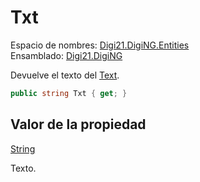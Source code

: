 # Txt

Espacio de nombres: [Digi21.DigiNG.Entities](../../)  
Ensamblado: [Digi21.DigiNG](../../../)

Devuelve el texto del [Text](../).

```csharp
public string Txt { get; }
```

## Valor de la propiedad

[String](https://docs.microsoft.com/en-us/dotnet/api/system.string?view=net-5.0)

Texto.



